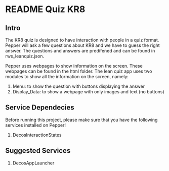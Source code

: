 # README Quiz KR8 #

## Intro
The KR8 quiz is designed to have interaction with people in a quiz format. Pepper will ask a few questions about KR8 and we have to guess the right answer. The questions and answers are predifened and can be found in rws\_leanquiz.json.

Pepper uses webpages to show information on the screen. These webpages can be found in the html folder. The lean quiz app uses two modules to show all the information on the screen, namely:

1. Menu: to show the question with buttons displaying the answer
2. Display\_Data: to show a webpage with only images and text (no buttons)

## Service Dependecies
Before running this project, please make sure that you have the following services installed on Pepper!   
1.  DecosInteractionStates

## Suggested Services
1. DecosAppLauncher
